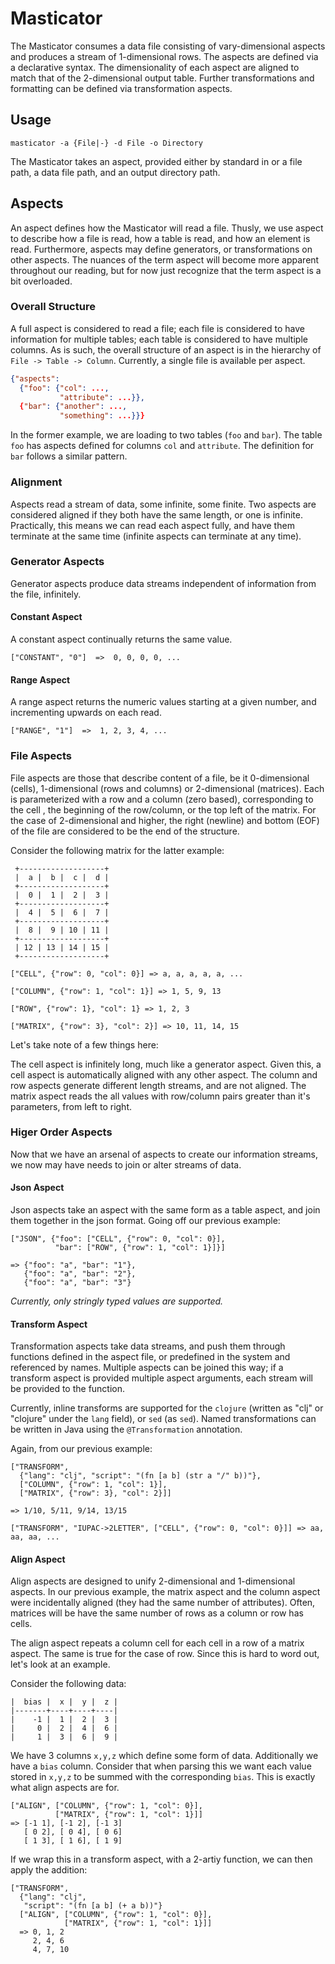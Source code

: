 # Masticator

The Masticator consumes a data file consisting of vary-dimensional aspects and produces a stream of 1-dimensional rows. The aspects are defined via a declarative syntax. The dimensionality of each aspect are aligned to match that of the 2-dimensional output table. Further transformations and formatting can be defined via transformation aspects.

## Usage

`masticator -a {File|-} -d File -o Directory`

The Masticator takes an aspect, provided either by standard in or a file path, a data file path, and an output directory path.

## Aspects

An aspect defines how the Masticator will read a file. Thusly, we use aspect to describe how a file is read, how a table is read, and how an element is read. Furthermore, aspects may define generators, or transformations on other aspects. The nuances of the term aspect will become more apparent throughout our reading, but for now just recognize that the term aspect is a bit overloaded.

### Overall Structure

A full aspect is considered to read a file; each file is considered to have information for multiple tables; each table is considered to have multiple columns. As is such, the overall structure of an aspect is in the hierarchy of `File -> Table -> Column`. Currently, a single file is available per aspect.

```json
{"aspects":
  {"foo": {"col": ...,
           "attribute": ...}},
  {"bar": {"another": ...,
           "something": ...}}}
```

In the former example, we are loading to two tables (`foo` and `bar`). The table `foo` has aspects defined for columns `col` and `attribute`. The definition for `bar` follows a similar pattern.


### Alignment

Aspects read a stream of data, some infinite, some finite. Two aspects are considered aligned if they both have the same length, or one is infinite. Practically, this means we can read each aspect fully, and have them terminate at the same time (infinite aspects can terminate at any time).

### Generator Aspects

Generator aspects produce data streams independent of information from the file, infinitely.

#### Constant Aspect

A constant aspect continually returns the same value.

```
["CONSTANT", "0"]  =>  0, 0, 0, 0, ...
```

#### Range Aspect

A range aspect returns the numeric values starting at a given number, and incrementing upwards on each read.

```
["RANGE", "1"]  =>  1, 2, 3, 4, ...
```

### File Aspects

File aspects are those that describe content of a file, be it 0-dimensional (cells), 1-dimensional (rows and columns) or 2-dimensional (matrices). Each is parameterized with a row and a column (zero based), corresponding to the cell , the beginning of the row/column, or the top left of the matrix. For the case of 2-dimensional and higher, the right (newline) and bottom (EOF) of the file are considered to be the end of the structure.

Consider the following matrix for the latter example:

```
 +-------------------+
 |  a |  b |  c |  d |
 +-------------------+
 |  0 |  1 |  2 |  3 |
 +-------------------+
 |  4 |  5 |  6 |  7 |
 +-------------------+
 |  8 |  9 | 10 | 11 |
 +-------------------+
 | 12 | 13 | 14 | 15 |
 +-------------------+
```

```
["CELL", {"row": 0, "col": 0}] => a, a, a, a, a, ...

["COLUMN", {"row": 1, "col": 1}] => 1, 5, 9, 13

["ROW", {"row": 1}, "col": 1} => 1, 2, 3

["MATRIX", {"row": 3}, "col": 2}] => 10, 11, 14, 15
```

Let's take note of a few things here:

The cell aspect is infinitely long, much like a generator aspect. Given this, a cell aspect is automatically aligned with any other aspect. The column and row aspects generate different length streams, and are not aligned. The matrix aspect reads the all values with row/column pairs greater than it's parameters, from left to right.

### Higer Order Aspects

Now that we have an arsenal of aspects to create our information streams, we now may have needs to join or alter streams of data.

#### Json Aspect

Json aspects take an aspect with the same form as a table aspect, and join them together in the json format. Going off our previous example:

```
["JSON", {"foo": ["CELL", {"row": 0, "col": 0}],
          "bar": ["ROW", {"row": 1, "col": 1}]}]

=> {"foo": "a", "bar": "1"},
   {"foo": "a", "bar": "2"},
   {"foo": "a", "bar": "3"}
```

*Currently, only stringly typed values are supported.*

#### Transform Aspect

Transformation aspects take data streams, and push them through functions defined in the aspect file, or predefined in the system and referenced by names. Multiple aspects can be joined this way; if a transform aspect is provided multiple aspect arguments, each stream will be provided to the function.

Currently, inline transforms are supported for the `clojure` (written as "clj" or "clojure" under the `lang` field), or `sed` (as `sed`). Named transformations can be written in Java using the `@Transformation` annotation.

Again, from our previous example:

```
["TRANSFORM",
  {"lang": "clj", "script": "(fn [a b] (str a "/" b))"},
  ["COLUMN", {"row": 1, "col": 1}],
  ["MATRIX", {"row": 3}, "col": 2}]]

=> 1/10, 5/11, 9/14, 13/15

["TRANSFORM", "IUPAC->2LETTER", ["CELL", {"row": 0, "col": 0}]] => aa, aa, aa, ...
```

#### Align Aspect

Align aspects are designed to unify 2-dimensional and 1-dimensional aspects. In our previous example, the matrix aspect and the column aspect were incidentally aligned (they had the same number of attributes). Often, matrices will be have the same number of rows as a column or row has cells.

The align aspect repeats a column cell for each cell in a row of a matrix aspect. The same is true for the case of row. Since this is hard to word out, let's look at an example.

Consider the following data:

```
|  bias |  x |  y |  z |
|-------+----+----+----|
|    -1 |  1 |  2 |  3 |
|     0 |  2 |  4 |  6 |
|     1 |  3 |  6 |  9 |
```

We have 3 columns `x,y,z` which define some form of data. Additionally we have a `bias` column. Consider that when parsing this we want each value stored in `x,y,z` to be summed with the corresponding `bias`. This is exactly what align aspects are for.

```
["ALIGN", ["COLUMN", {"row": 1, "col": 0}],
          ["MATRIX", {"row": 1, "col": 1}]]
=> [-1 1], [-1 2], [-1 3]
   [ 0 2], [ 0 4], [ 0 6]
   [ 1 3], [ 1 6], [ 1 9]
```

If we wrap this in a transform aspect, with a 2-artiy function,  we can then apply the addition:

```
["TRANSFORM",
  {"lang": "clj",
   "script": "(fn [a b] (+ a b))"}
  ["ALIGN", ["COLUMN", {"row": 1, "col": 0}],
            ["MATRIX", {"row": 1, "col": 1}]]
  => 0, 1, 2
     2, 4, 6
     4, 7, 10
```

